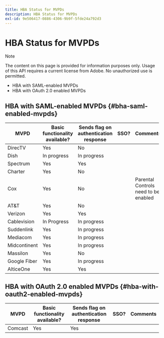 ```yaml
---
title: HBA Status for MVPDs
description: HBA Status for MVPDs
exl-id: 9e506417-0886-4306-9b9f-5fde24a792d3
---
```

# HBA Status for MVPDs

>[!NOTE]
>
>The content on this page is provided for information purposes only. Usage of this API requires a current license from Adobe. No unauthorized use is permitted.


* HBA with SAML-enabled MVPDs
* HBA with OAuth 2.0 enabled MVPDs
 

## HBA with SAML-enabled MVPDs {#bha-saml-enabled-mvpds}

| MVPD | Basic functionality available? | Sends flag on authentication response | SSO? | Comments |
|---|---|---|---|---|
|    DirecTV   |               Yes              |                   No                  |      |                                      |
|     Dish     |           In progress          |              In progress              |      |                                      |
|   Spectrum   |               Yes              |                  Yes                  |      |                                      |
|    Charter   |               Yes              |                   No                  |      |                                      |
|      Cox     |               Yes              |                   No                  |      | Parental Controls need to be enabled |
|     AT&T     |               Yes              |                   No                  |      |                                      |
|    Verizon   |               Yes              |                  Yes                  |      |                                      |
|  Cablevision |           In Progress          |              In progress              |      |                                      |
|  Suddenlink  |               Yes              |              In progress              |      |                                      |
|   Mediacom   |               Yes              |              In progress              |      |                                      |
| Midcontinent |               Yes              |              In progress              |      |                                      |
|   Massilon   |               Yes              |                   No                  |      |                                      |
| Google Fiber |               Yes              |              In progress              |      |                                      |
|   AlticeOne  |               Yes              |                  Yes                  |      |                                      |          
 

## HBA with OAuth 2.0 enabled MVPDs {#hba-with-oauth2-enabled-mvpds}

| MVPD | Basic functionality available? | Sends flag on authentication response | SSO? | Comments |
|---|---|---|---|---|
| Comcast | Yes | Yes | | |
